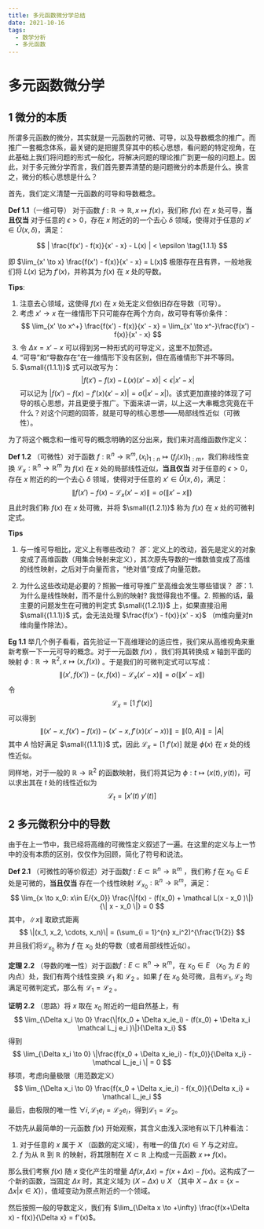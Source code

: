 ```yaml
---
title: 多元函数微分学总结
date: 2021-10-16
tags:
  - 数学分析
  - 多元函数
---
```


# 多元函数微分学

## 1 微分的本质

所谓多元函数的微分，其实就是一元函数的可微、可导，以及导数概念的推广。而推广一套概念体系，最关键的是把握贯穿其中的核心思想，看问题的特定视角，在此基础上我们将问题的形式一般化，将解决问题的理论推广到更一般的问题上。因此，对于多元微分学而言，我们首先要弄清楚的是问题微分的本质是什么。换言之，微分的核心思想是什么？

首先，我们定义清楚一元函数的可导和导数概念。

**Def 1.1**（一维可导） 对于函数 $f: \mathbb R \to \mathbb R, \, x \mapsto f(x)$，我们称 $f(x)$ 在 $x$ 处可导，**当且仅当** 对于任意的 $\epsilon > 0$，存在 $x$ 附近的的一个去心 $\delta$ 领域，使得对于任意的 $x' \in \mathring{U}(x, \delta)$，满足：

$$
| \frac{f(x') - f(x)}{x' - x} - L(x) | < \epsilon \tag{1.1.1}
$$

即 $\lim_{x' \to x} \frac{f(x') - f(x)}{x' - x} = L(x)$ 极限存在且有界，一般地我们将 $L(x)$ 记为 $f'(x)$，并称其为 $f(x)$ 在 $x$ 处的导数。

**Tips**:
1. 注意去心领域，这使得 $f(x)$ 在 $x$ 处无定义但依旧存在导数（可导）。
2. 考虑 $x' \to x$ 在一维情形下只可能存在两个方向，故可导有等价条件：
$$
\lim_{x' \to x^+} \frac{f(x') - f(x)}{x' - x} = \lim_{x' \to x^-}\frac{f(x') - f(x)}{x' - x}
$$
3. 令 $\Delta x = x'-x$ 可以得到另一种形式的可导定义，这里不加赘述。
4. “可导”和“导数存在”在一维情形下没有区别，但在高维情形下并不等同。
5. $\small{(1.1.1)}$ 式可以改写为：
$$
|f(x') - f(x) - L(x)(x' - x)| < \epsilon |x'-x| \tag{1.1.2}
$$
可以记为 $|f(x') - f(x) - f'(x)(x' - x)| = o(|x'-x|)$。该式更加直接的体现了可导的核心思想，并且更便于推广。下面来讲一讲，以上这一大串概念究竟在干什么？对这个问题的回答，就是可导的核心思想——局部线性近似（可微性）。

为了将这个概念和一维可导的概念明确的区分出来，我们来对高维函数作定义：

**Def 1.2** （可微性）对于函数 $f: \mathbb R^n \to \mathbb R^m,\, (x_i)_{1:n} \mapsto (f_j(x))_{1:m}$，我们称线性变换 $\mathcal L_x: \mathbb R^n \to \mathbb R^m$ 为 $f(x)$ 在 $x$ 处的局部线性近似，**当且仅当** 对于任意的 $\epsilon > 0$，存在 $x$ 附近的的一个去心 $\delta$ 领域，使得对于任意的 $x' \in \mathring{U}(x, \delta)$，满足：
$$
\|f(x') - f(x) - \mathcal L_x(x' - x)\| = o(\|x'-x\|) \tag{1.2.1}
$$
且此时我们称 $f(x)$ 在 $x$ 处可微，并将 $\small{(1.2.1)}$ 称为 $f(x)$ 在 $x$ 处的可微判定式。

**Tips** 
1. 与一维可导相比，定义上有哪些改动？
    *答*：定义上的改动，首先是定义的对象变成了高维函数（用集合映射来定义），其次原先导数的一维数值变成了高维的线性映射，之后对于向量而言，“绝对值”变成了向量范数。

2. 为什么这些改动是必要的？照搬一维可导推广至高维会发生哪些错误？
    *答*：1. 为什么是线性映射，而不是什么别的映射? 我觉得我也不懂。2. 照搬的话，最主要的问题发生在可微的判定式 $\small{(1.2.1)}$ 上，如果直接沿用 $\small{(1.1.1)}$ 式，会无法处理 $\frac{f(x') - f(x)}{x' - x}$ （m维向量对n维向量作除法）。

**Eg 1.1** 举几个例子看看，首先验证一下高维理论的适应性，我们来从高维视角来重新考察一下一元可导的概念。对于一元函数 $f(x)$ ，我们将其转换成 $x$ 轴到平面的映射 $\phi: \mathbb R \to \mathbb R^2, \, x \mapsto (x, f(x))$ 。于是我们的可微判定式可以写成：
$$
\|(x', f(x')) - (x, f(x)) - \mathcal L_x(x' - x)\| = o(\|x' - x\|)
$$
令 
$$
\mathcal L_x = [ 1 \; f'(x) ]
$$ 
可以得到
$$
\|(x'-x, f(x')-f(x)) - (x'-x, f'(x)(x'-x))\| = \|(0, A)\| = |A|
$$
其中 $A$ 恰好满足 $\small{(1.1.1)}$ 式，因此 $\mathcal L_x = [1 \; f'(x)]$ 就是 $\phi(x)$ 在 $x$ 处的线性近似。

同样地，对于一般的 $\mathbb R \to \mathbb R^2$ 的函数映射，我们将其记为 $\phi: t \mapsto (x(t), y(t))$，可以求出其在 $t$ 处的线性近似为
$$
\mathcal L_t = [x'(t) \; y'(t)]
$$

## 2 多元微积分中的导数

由于在上一节中，我已经将高维的可微性定义叙述了一遍。在这里的定义与上一节中的没有本质的区别，仅仅作为回顾，简化了符号和说法。

**Def 2.1** （可微性的等价叙述）对于函数$f: E \subset \mathbb R^n \to \mathbb R^m$ ，我们称 $f$ 在 $x_0 \in E$ 处是可微的，**当且仅当** 存在一个线性映射 $\mathcal L_{x_0}: \mathbb R^n \to \mathbb R^m$，满足：
$$
\lim_{x \to x_0: x\in E/{x_0}} \frac{\|f(x) - (f(x_0) + \mathcal L(x - x_0
)\|}{\| x - x_0 \|} = 0
$$
其中，$\|x\|$ 取欧式距离
$$
\|(x_1, x_2, \cdots, x_n)\| = (\sum_{i = 1}^{n} x_i^2)^{\frac{1}{2}}
$$
并且我们将$\mathcal L_{x_0}$ 称为 $f$ 在 $x_0$ 处的导数（或者局部线性近似）。

**定理 2.2** （导数的唯一性）对于函数$f: E \subset \mathbb R^n \to \mathbb R^m$，在 $x_0 \in E$ （$x_0$ 为 $E$ 的内点）处，我们有两个线性变换 $\mathcal L_1$ 和 $\mathcal L_2$ 。如果 $f$ 在 $x_0$ 处可微，且有$\mathcal L_1, \mathcal L_2$ 均满足可微判定式，那么有 $\mathcal L_1 = \mathcal L_2$ 。

**证明 2.2** （思路）将 $x$ 取在 $x_0$ 附近的一组自然基上，有
$$
\lim_{\Delta x_i \to 0} \frac{\|f(x_0 + \Delta x_ie_i) - (f(x_0) + \Delta x_i \mathcal L_j e_i )\|}{\Delta x_i}
$$
得到
$$
\lim_{\Delta x_i \to 0} \|\frac{f(x_0 + \Delta x_ie_i) - f(x_0)}{\Delta x_i} - \mathcal L_je_i \| = 0 
$$
移项，考虑向量极限（用范数定义）
$$
\lim_{\Delta x_i \to 0} \frac{f(x_0 + \Delta x_ie_i) - f(x_0)}{\Delta x_i} =  \mathcal L_je_i
$$
最后，由极限的唯一性 $\forall i, \mathcal L_1e_i = \mathcal L_2e_i$，得到$\mathcal L_1 = \mathcal L_2$。



不妨先从最简单的一元函数 $f(x)$ 开始观察，其含义由浅入深地有以下几种看法：

1. 对于任意的 $x$ 属于 $X$ （函数的定义域），有唯一的值 $f(x) \in Y$ 与之对应。
2. $f$ 为从 $\mathbb R$ 到 $\mathbb R$ 的映射，将其限制在 $X \subset \mathbb R$ 上构成一元函数 $x \mapsto f(x)$。

那么我们考察 $f(x)$ 随 $x$ 变化产生的增量 $\Delta f(x, \Delta x) = f(x+\Delta x) - f(x)$。这构成了一个新的函数，当固定 $\Delta x$ 时，其定义域为 $(X-\Delta x) \cup X$ （其中 $X-\Delta x = \{ x -\Delta x| x \in X \}$），值域变动为原点附近的一个领域。

然后按照一般的导数定义，我们有 $\lim_{\Delta x \to +\infty} \frac{f(x+\Delta x) - f(x)}{\Delta x} = f'(x)$。

